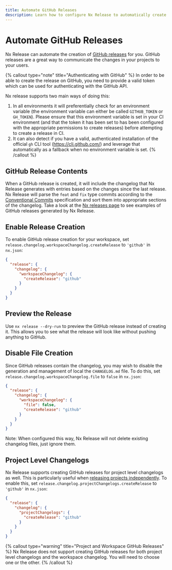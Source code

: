```yaml
---
title: Automate GitHub Releases
description: Learn how to configure Nx Release to automatically create GitHub releases with changelogs generated from your conventional commits, for both workspace and project-level releases.
---
```


# Automate GitHub Releases

Nx Release can automate the creation of [GitHub releases](https://docs.github.com/en/repositories/releasing-projects-on-github/managing-releases-in-a-repository) for you. GitHub releases are a great way to communicate the changes in your projects to your users.

<!-- Prettier will mess up the end tag of the callout causing it to capture all content that follows it -->
<!-- prettier-ignore-start -->

{% callout type="note" title="Authenticating with GitHub" %}
In order to be able to create the release on GitHub, you need to provide a valid token which can be used for authenticating with the GitHub API.

Nx release supports two main ways of doing this:

1. In all environments it will preferentially check for an environment variable (the environment variable can either be called `GITHUB_TOKEN` or `GH_TOKEN`). Please ensure that this environment variable is set in your CI environment (and that the token it has been set to has been configured with the appropriate permissions to create releases) before attempting to create a release in CI.
2. It can also detect if you have a valid, authenticated installation of the official `gh` CLI tool (https://cli.github.com/) and leverage that automatically as a fallback when no environment variable is set.
{% /callout %}
<!-- prettier-ignore-end -->

## GitHub Release Contents

When a GitHub release is created, it will include the changelog that Nx Release generates with entries based on the changes since the last release. Nx Release will parse the `feat` and `fix` type commits according to the [Conventional Commits](https://www.conventionalcommits.org/en/v1.0.0/) specification and sort them into appropriate sections of the changelog. Take a look at the [Nx releases page](https://github.com/nrwl/nx/releases) to see examples of GitHub releases generated by Nx Release.

## Enable Release Creation

To enable GitHub release creation for your workspace, set `release.changelog.workspaceChangelog.createRelease` to `'github'` in `nx.json`:

```json
{
  "release": {
    "changelog": {
      "workspaceChangelog": {
        "createRelease": "github"
      }
    }
  }
}
```

## Preview the Release

Use `nx release --dry-run` to preview the GitHub release instead of creating it. This allows you to see what the release will look like without pushing anything to GitHub.

## Disable File Creation

Since GitHub releases contain the changelog, you may wish to disable the generation and management of local the `CHANGELOG.md` file. To do this, set `release.changelog.workspaceChangelog.file` to `false` in `nx.json`:

```json
{
  "release": {
    "changelog": {
      "workspaceChangelog": {
        "file": false,
        "createRelease": "github"
      }
    }
  }
}
```

Note: When configured this way, Nx Release will not delete existing changelog files, just ignore them.

## Project Level Changelogs

Nx Release supports creating GitHub releases for project level changelogs as well. This is particularly useful when [releasing projects independently](/recipes/nx-release/release-projects-independently). To enable this, set `release.changelog.projectChangelogs.createRelease` to `'github'` in `nx.json`:

```json
{
  "release": {
    "changelog": {
      "projectChangelogs": {
        "createRelease": "github"
      }
    }
  }
}
```

{% callout type="warning" title="Project and Workspace GitHub Releases" %}
Nx Release does not support creating GitHub releases for both project level changelogs and the workspace changelog. You will need to choose one or the other.
{% /callout %}
